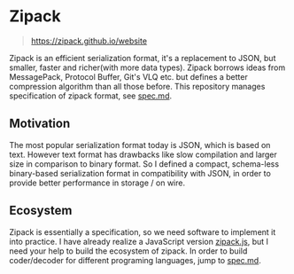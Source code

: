 # Zipack

> https://zipack.github.io/website

Zipack is an efficient serialization format, it's a replacement to JSON, but smaller, faster and richer(with more data types). Zipack borrows ideas from MessagePack, Protocol Buffer, Git's VLQ etc. but defines a better compression algorithm than all those before. This repository manages specification of zipack format, see [spec.md](./documents/spec.md).

## Motivation

The most popular serialization format today is JSON, which is based on text. However text format has drawbacks like slow compilation and larger size in comparison to binary format. So I defined a compact, schema-less binary-based serialization format in compatibility with JSON, in order to provide better performance in storage / on wire.

## Ecosystem

Zipack is essentially a specification, so we need software to implement it into practice. I have already realize a JavaScript version [zipack.js](https://github.com/zipack/zipack-javascript), but I need your help to build the ecosystem of zipack. In order to build coder/decoder for different programing languages, jump to [spec.md](documents/spec.md).
